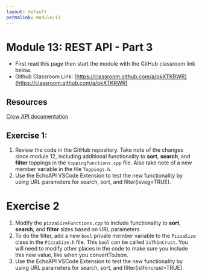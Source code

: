 ```yaml
---
layout: default
permalink: module/13
---
```


# Module 13: REST API - Part 3

* First read this page then start the module with the GitHub classroom link below.
* Github Classroom Link: [https://classroom.github.com/a/pkXTKRWR](https://classroom.github.com/a/pkXTKRWR)

## Resources

[Crow API documentation](https://crowcpp.org/master/reference/annotated.html)


## Exercise 1: 

1. Review the code in the GitHub repository. Take note of the changes since module 12, including additional functionality to __sort__, __search__, and __filter__ toppings in the `toppingFunctions.cpp` file. Also take note of a new member variable in the file `Toppings.h`.
2. Use the EchoAPI VSCode Extension to test the new functionality by using URL parameters for search, sort, and filter(isveg=TRUE).

# Exercise 2
1. Modify the `pizzaSizeFunctions.cpp` to include functionality to __sort__, __search__, and __filter__ sizes based on URL parameters.
2. To do the filter, add a new `bool` private member variable to the `PizzaSize` class in the `PizzaSize.h` file. This `bool` can be called `isThinCrust`. You will need to modify other places in the code to make sure you include this new value, like when you convertToJson. 
3. Use the EchoAPI VSCode Extension to test the new functionality by using URL parameters for search, sort, and filter(isthincrust=TRUE).


